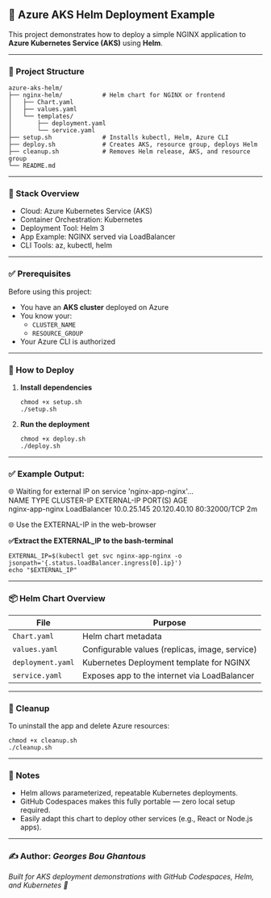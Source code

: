 ## 🚀 Azure AKS Helm Deployment Example

This project demonstrates how to deploy a simple NGINX application to **Azure Kubernetes Service (AKS)** using **Helm**.

---

### 📁 Project Structure

```
azure-aks-helm/
├── nginx-helm/           # Helm chart for NGINX or frontend
│   ├── Chart.yaml
│   ├── values.yaml
│   └── templates/
│       ├── deployment.yaml
│       └── service.yaml
├── setup.sh              # Installs kubectl, Helm, Azure CLI
├── deploy.sh             # Creates AKS, resource group, deploys Helm
├── cleanup.sh            # Removes Helm release, AKS, and resource group
└── README.md
```

---

### 🧰 Stack Overview
- Cloud: Azure Kubernetes Service (AKS)
- Container Orchestration: Kubernetes
- Deployment Tool: Helm 3
- App Example: NGINX served via LoadBalancer
- CLI Tools: az, kubectl, helm

---

### ✅ Prerequisites

Before using this project:

- You have an **AKS cluster** deployed on Azure
- You know your:
  - `CLUSTER_NAME`
  - `RESOURCE_GROUP`
- Your Azure CLI is authorized

---

### 🚀 How to Deploy

1. **Install dependencies**
   ```
   chmod +x setup.sh
   ./setup.sh
   ```

2. **Run the deployment**
   ```
   chmod +x deploy.sh
   ./deploy.sh
   ```
---
### ✅ Example Output:
🌐 Waiting for external IP on service 'nginx-app-nginx'...\
NAME                TYPE           CLUSTER-IP     EXTERNAL-IP     PORT(S)        AGE\
nginx-app-nginx     LoadBalancer   10.0.25.145    20.120.40.10    80:32000/TCP   2m


🌐 Use the EXTERNAL-IP in the web-browser 

**✅Extract the EXTERNAL_IP to the bash-terminal**
```
EXTERNAL_IP=$(kubectl get svc nginx-app-nginx -o jsonpath='{.status.loadBalancer.ingress[0].ip}')
echo "$EXTERNAL_IP"
```
---

### 📦 Helm Chart Overview

| File | Purpose |
|------|---------|
| `Chart.yaml` | Helm chart metadata |
| `values.yaml` | Configurable values (replicas, image, service) |
| `deployment.yaml` | Kubernetes Deployment template for NGINX |
| `service.yaml` | Exposes app to the internet via LoadBalancer |

---

### 🧹 Cleanup

To uninstall the app and delete Azure resources:
   ```
   chmod +x cleanup.sh
   ./cleanup.sh
   ```

---

### 📌 Notes

- Helm allows parameterized, repeatable Kubernetes deployments.
- GitHub Codespaces makes this fully portable — zero local setup required.
- Easily adapt this chart to deploy other services (e.g., React or Node.js apps).

---

### ✍️ Author: *Georges Bou Ghantous*
*Built for AKS deployment demonstrations with GitHub Codespaces, Helm, and Kubernetes 💙*
